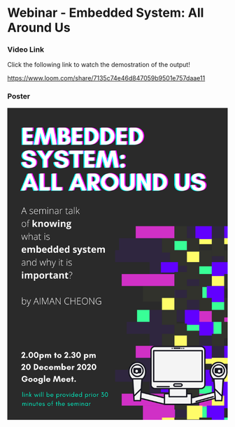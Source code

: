 # Webinar - Embedded System: All Around Us

### Video Link
Click the following link to watch the demostration of the output!

https://www.loom.com/share/7135c74e46d847059b9501e757daae11

### Poster
![Webinar_Poster](https://github.com/AimanCheong/MCTE_4342_Embedded_System_Design/blob/main/Webinar%20-%20Embedded%20System:%20All%20Around%20Us/POSTER-%20Embedded%20System-ALL%20AROUND%20US.png)
